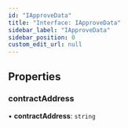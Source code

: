 ```yaml
---
id: "IApproveData"
title: "Interface: IApproveData"
sidebar_label: "IApproveData"
sidebar_position: 0
custom_edit_url: null
---
```


## Properties

### contractAddress

• **contractAddress**: `string`
